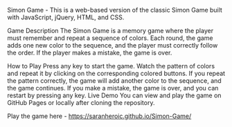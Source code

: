 Simon Game -
This is a web-based version of the classic Simon Game built with JavaScript, jQuery, HTML, and CSS.

Game Description
The Simon Game is a memory game where the player must remember and repeat a sequence of colors. Each round, the game adds one new color to the sequence, and the player must correctly follow the order. If the player makes a mistake, the game is over.

How to Play
Press any key to start the game.
Watch the pattern of colors and repeat it by clicking on the corresponding colored buttons.
If you repeat the pattern correctly, the game will add another color to the sequence, and the game continues.
If you make a mistake, the game is over, and you can restart by pressing any key.
Live Demo
You can view and play the game on GitHub Pages or locally after cloning the repository.

Play the game here - https://saranheroic.github.io/Simon-Game/

